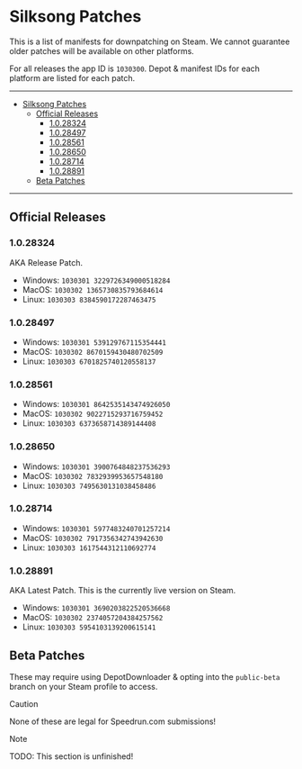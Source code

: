 # Silksong Patches

This is a list of manifests for downpatching on Steam. We cannot guarantee older patches will be available on other platforms.

For all releases the app ID is `1030300`. Depot & manifest IDs for each platform are listed for each patch.

---

- [Silksong Patches](#silksong-patches)
  - [Official Releases](#official-releases)
    - [1.0.28324](#1028324)
    - [1.0.28497](#1028497)
    - [1.0.28561](#1028561)
    - [1.0.28650](#1028650)
    - [1.0.28714](#1028714)
    - [1.0.28891](#1028891)
  - [Beta Patches](#beta-patches)

---

## Official Releases

### 1.0.28324

AKA Release Patch.

- Windows: `1030301 3229726349000518284`
- MacOS: `1030302 1365730835793684614`
- Linux: `1030303 8384590172287463475`

### 1.0.28497

- Windows: `1030301 539129767115354441`
- MacOS: `1030302 8670159430480702509`
- Linux: `1030303 6701825740120558137`

### 1.0.28561

- Windows: `1030301 8642535143474926050`
- MacOS: `1030302 9022715293716759452`
- Linux: `1030303 6373658714389144408`

### 1.0.28650

- Windows: `1030301 3900764848237536293`
- MacOS: `1030302 7832939953657548180`
- Linux: `1030303 7495630131038458486`

### 1.0.28714

- Windows: `1030301 5977483240701257214`
- MacOS: `1030302 7917356342743942630`
- Linux: `1030303 1617544312110692774`

### 1.0.28891

AKA Latest Patch. This is the currently live version on Steam.

- Windows: `1030301 3690203822520536668`
- MacOS: `1030302 2374057204384257562`
- Linux: `1030303 5954103139200615141`

## Beta Patches

These may require using DepotDownloader & opting into the `public-beta` branch on your Steam profile to access.

> [!CAUTION]
> None of these are legal for Speedrun.com submissions!

> [!NOTE]
> TODO: This section is unfinished!
